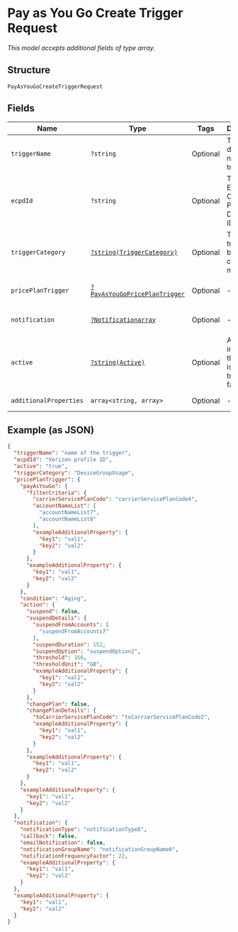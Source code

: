 
# Pay as You Go Create Trigger Request

*This model accepts additional fields of type array.*

## Structure

`PayAsYouGoCreateTriggerRequest`

## Fields

| Name | Type | Tags | Description | Getter | Setter |
|  --- | --- | --- | --- | --- | --- |
| `triggerName` | `?string` | Optional | The user defined name of the trigger | getTriggerName(): ?string | setTriggerName(?string triggerName): void |
| `ecpdId` | `?string` | Optional | The Enterprise Customer Profile Database ID | getEcpdId(): ?string | setEcpdId(?string ecpdId): void |
| `triggerCategory` | [`?string(TriggerCategory)`](../../doc/models/trigger-category.md) | Optional | The type of trigger being created or modified | getTriggerCategory(): ?string | setTriggerCategory(?string triggerCategory): void |
| `pricePlanTrigger` | [`?PayAsYouGoPricePlanTrigger`](../../doc/models/pay-as-you-go-price-plan-trigger.md) | Optional | - | getPricePlanTrigger(): ?PayAsYouGoPricePlanTrigger | setPricePlanTrigger(?PayAsYouGoPricePlanTrigger pricePlanTrigger): void |
| `notification` | [`?Notificationarray`](../../doc/models/notificationarray.md) | Optional | - | getNotification(): ?Notificationarray | setNotification(?Notificationarray notification): void |
| `active` | [`?string(Active)`](../../doc/models/active.md) | Optional | A flag to indicate of the trigger is active, true, or not, false | getActive(): ?string | setActive(?string active): void |
| `additionalProperties` | `array<string, array>` | Optional | - | findAdditionalProperty(string key): array | additionalProperty(string key, array value): void |

## Example (as JSON)

```json
{
  "triggerName": "name of the trigger",
  "ecpdId": "Verizon profile ID",
  "active": "true",
  "triggerCategory": "DeviceGroupUsage",
  "pricePlanTrigger": {
    "payAsYouGo": {
      "filterCriteria": {
        "carrierServicePlanCode": "carrierServicePlanCode4",
        "accountNameList": [
          "accountNameList7",
          "accountNameList8"
        ],
        "exampleAdditionalProperty": {
          "key1": "val1",
          "key2": "val2"
        }
      },
      "exampleAdditionalProperty": {
        "key1": "val1",
        "key2": "val2"
      }
    },
    "condition": "Aging",
    "action": {
      "suspend": false,
      "suspendDetails": {
        "suspendFromAccounts": [
          "suspendFromAccounts7"
        ],
        "suspendDuration": 152,
        "suspendOption": "suspendOption2",
        "threshold": 166,
        "thresholdUnit": "GB",
        "exampleAdditionalProperty": {
          "key1": "val1",
          "key2": "val2"
        }
      },
      "changePlan": false,
      "changePlanDetails": {
        "toCarrierServicePlanCode": "toCarrierServicePlanCode2",
        "exampleAdditionalProperty": {
          "key1": "val1",
          "key2": "val2"
        }
      },
      "exampleAdditionalProperty": {
        "key1": "val1",
        "key2": "val2"
      }
    },
    "exampleAdditionalProperty": {
      "key1": "val1",
      "key2": "val2"
    }
  },
  "notification": {
    "notificationType": "notificationType8",
    "callback": false,
    "emailNotification": false,
    "notificationGroupName": "notificationGroupName6",
    "notificationFrequencyFactor": 22,
    "exampleAdditionalProperty": {
      "key1": "val1",
      "key2": "val2"
    }
  },
  "exampleAdditionalProperty": {
    "key1": "val1",
    "key2": "val2"
  }
}
```

